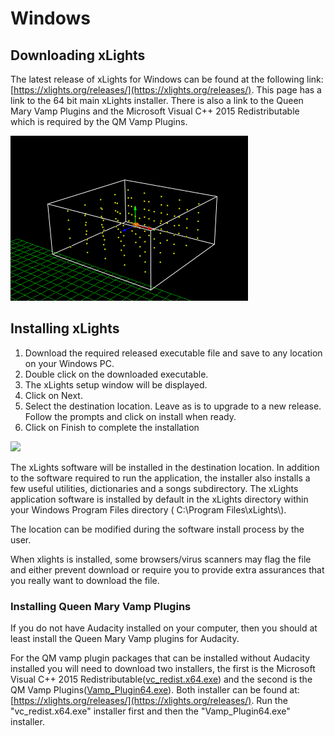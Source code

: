 # Windows

## Downloading xLights

The latest release of xLights for Windows can be found at the following link: [https://xlights.org/releases/](https://xlights.org/releases/). This page has a link to the 64 bit main xLights installer. There is also a link to the Queen Mary Vamp Plugins and the Microsoft Visual C++ 2015 Redistributable which is required by the QM Vamp Plugins.

![](../../.gitbook/assets/image%20%28767%29.png)

## Installing xLights <a id="installing"></a>

1. Download the required released executable file and save to any location on your Windows PC.
2. Double click on the downloaded executable.
3. The xLights setup window will be displayed.
4. Click on Next.
5. Select the destination location. Leave as is to upgrade to a new release. Follow the prompts and click on install when ready.
6. Click on Finish to complete the installation

![](https://blobscdn.gitbook.com/v0/b/gitbook-28427.appspot.com/o/assets%2F-LZ2Jwp7mRP9HqIZtQ_h%2F-LaLrn6pPaDBbUnRRJC0%2F-LaLstNucI5tOsYBZyiw%2Fimage.png?alt=media&token=f0245eff-6394-4e54-bc5e-c6d373cba41b)

The xLights software will be installed in the destination location. In addition to the software required to run the application, the installer also installs a few useful utilities, dictionaries and a songs subdirectory. The xLights application software is installed by default in the xLights directory within your Windows Program Files directory \( C:\Program Files\xLights\\).

The location can be modified during the software install process by the user.

When xlights is installed, some browsers/virus scanners may flag the file and either prevent download or require you to provide extra assurances that you really want to download the file.

### Installing Queen Mary Vamp Plugins

If you do not have Audacity installed on your computer, then you should at least install the Queen Mary Vamp plugins for Audacity.

For the QM vamp plugin packages that can be installed without Audacity installed you will need to download two installers, the first is the Microsoft Visual C++ 2015 Redistributable\([vc\_redist.x64.exe](https://www.microsoft.com/en-us/download/confirmation.aspx?id=52685)\) and the second is the QM Vamp Plugins\([Vamp\_Plugin64.exe](https://xlights.org/downloads/Vamp_Plugin64.exe)\). Both installer can be found at: [https://xlights.org/releases/](https://xlights.org/releases/). Run the "vc\_redist.x64.exe" installer first and then the "Vamp\_Plugin64.exe" installer.

